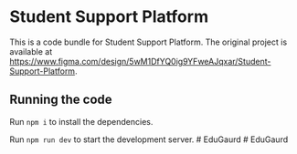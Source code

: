 
  # Student Support Platform

  This is a code bundle for Student Support Platform. The original project is available at https://www.figma.com/design/5wM1DfYQ0ig9YFweAJqxar/Student-Support-Platform.

  ## Running the code

  Run `npm i` to install the dependencies.

  Run `npm run dev` to start the development server.
  #   E d u G a u r d  
 # EduGaurd
